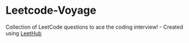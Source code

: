 # Leetcode-Voyage
Collection of LeetCode questions to ace the coding interview! - Created using [LeetHub](https://github.com/QasimWani/LeetHub)

